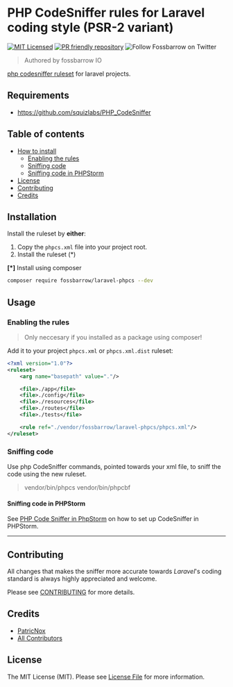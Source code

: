 # PHP CodeSniffer rules for Laravel coding style (PSR-2 variant)

[![MIT Licensed](https://img.shields.io/badge/license-MIT-brightgreen.svg?style=flat-square)](LICENSE.md)
[![PR friendly repository](https://img.shields.io/badge/Pull--Request-are%20welcome!-ff69b4)](/compare)
![Follow Fossbarrow on Twitter](https://img.shields.io/twitter/follow/fossbarrow?style=social)

> Authored by fossbarrow IO


[php codesniffer ruleset](https://github.com/squizlabs/PHP_CodeSniffer/wiki/Annotated-Ruleset) for laravel projects.

## Requirements

- https://github.com/squizlabs/PHP_CodeSniffer

## Table of contents

- [How to install](#install)
    - [Enabling the rules](#enabling-the-rules)
    - [Sniffing code](#sniffing-code)
    - [Sniffing code in PHPStorm](#sniffing-code-in-phpstorm)
- [License](#license)
- [Contributing](#contributing)
- [Credits](#credits)

## Installation
Install the ruleset by **either**:

1. Copy the `phpcs.xml` file into your project root.
2. Install the ruleset (*)


**[*]** Install using composer

```bash
composer require fossbarrow/laravel-phpcs --dev
```
## Usage

### Enabling the rules

> Only neccesary if you installed as a package using composer!

Add it to your project `phpcs.xml` or `phpcs.xml.dist` ruleset:

```xml
<?xml version="1.0"?>
<ruleset>
    <arg name="basepath" value="."/>

    <file>./app</file>
    <file>./config</file>
    <file>./resources</file>
    <file>./routes</file>
    <file>./tests</file>

    <rule ref="./vendor/fossbarrow/laravel-phpcs/phpcs.xml"/>
</ruleset>
```

### Sniffing code
Use php CodeSniffer commands, pointed towards your xml file, to sniff the code
using the new ruleset.

> vendor/bin/phpcs
> vendor/bin/phpcbf

#### Sniffing code in PHPStorm

See [PHP Code Sniffer in PhpStorm](https://confluence.jetbrains.com/display/PhpStorm/PHP+Code+Sniffer+in+PhpStorm) on how to set up CodeSniffer in PHPStorm.

--------------------------------------------------------------------------------


## Contributing

All changes that makes the sniffer more accurate towards _Laravel_'s coding standard
is always highly appreciated and welcome. 

Please see [CONTRIBUTING](docs/CONTRIBUTING.md) for more details.

## Credits

- [PatricNox](https://github.com/PatricNox)
- [All Contributors](../../contributors)

## License

The MIT License (MIT). Please see [License File](LICENSE.md) for more information.
